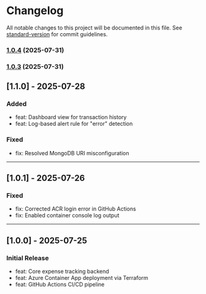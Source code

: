 # Changelog

All notable changes to this project will be documented in this file. See [standard-version](https://github.com/conventional-changelog/standard-version) for commit guidelines.

### [1.0.4](https://github.com/umumararungu/StuCents-app/compare/v1.0.3...v1.0.4) (2025-07-31)

### [1.0.3](https://github.com/umumararungu/StuCents-app/compare/v1.0.2...v1.0.3) (2025-07-31)

## [1.1.0] - 2025-07-28
### Added
- feat: Dashboard view for transaction history
- feat: Log-based alert rule for "error" detection

### Fixed
- fix: Resolved MongoDB URI misconfiguration

---

## [1.0.1] - 2025-07-26
### Fixed
- fix: Corrected ACR login error in GitHub Actions
- fix: Enabled container console log output

---

## [1.0.0] - 2025-07-25
### Initial Release
- feat: Core expense tracking backend
- feat: Azure Container App deployment via Terraform
- feat: GitHub Actions CI/CD pipeline
